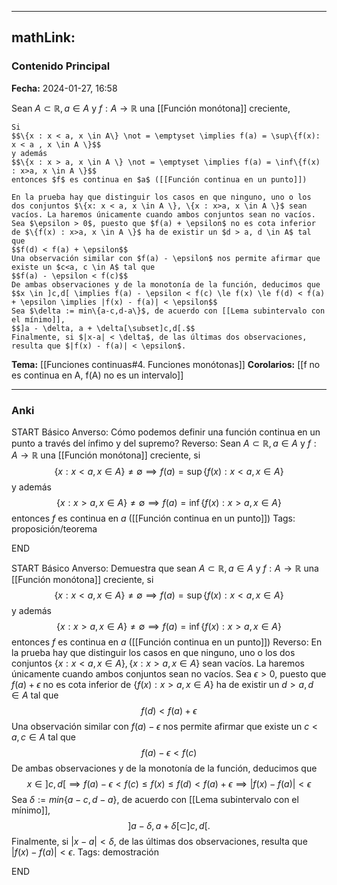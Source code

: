 
---
mathLink:
---
### Contenido Principal

**Fecha:** 2024-01-27, 16:58

Sean $A \subset \mathbb R, a \in A$ y $f : A \to \mathbb R$ una [[Función monótona]] creciente,
```ad-lemma
Si 
$$\{x : x < a, x \in A\} \not = \emptyset \implies f(a) = \sup\{f(x): x < a , x \in A \}$$
y además
$$\{x : x > a, x \in A \} \not = \emptyset \implies f(a) = \inf\{f(x) : x>a, x \in A \}$$
entonces $f$ es continua en $a$ ([[Función continua en un punto]])
```


```ad-proof
En la prueba hay que distinguir los casos en que ninguno, uno o los dos conjuntos $\{x: x < a, x \in A \}, \{x : x>a, x \in A \}$ sean vacíos. La haremos únicamente cuando ambos conjuntos sean no vacíos. Sea $\epsilon > 0$, puesto que $f(a) + \epsilon$ no es cota inferior de $\{f(x) : x>a, x \in A \}$ ha de existir un $d > a, d \in A$ tal que
$$f(d) < f(a) + \epsilon$$
Una observación similar con $f(a) - \epsilon$ nos permite afirmar que existe un $c<a, c \in A$ tal que
$$f(a) - \epsilon < f(c)$$
De ambas observaciones y de la monotonía de la función, deducimos que
$$x \in ]c,d[ \implies f(a) - \epsilon < f(c) \le f(x) \le f(d) < f(a) + \epsilon \implies |f(x) - f(a)| < \epsilon$$
Sea $\delta := min\{a-c,d-a\}$, de acuerdo con [[Lema subintervalo con el mínimo]],
$$]a - \delta, a + \delta[\subset]c,d[.$$
Finalmente, si $|x-a| < \delta$, de las últimas dos observaciones, resulta que $|f(x) - f(a)| < \epsilon$.
```



**Tema:** [[Funciones continuas#4. Funciones monótonas]]
**Corolarios:** [[f no es continua en A, f(A) no es un intervalo]]

---
### Anki

START
Básico
Anverso: Cómo podemos definir una función continua en un punto a través del ínfimo y del supremo?
Reverso: Sean $A \subset \mathbb R, a \in A$ y $f : A \to \mathbb R$ una [[Función monótona]] creciente, si
$$\{x : x < a, x \in A\} \not = \emptyset \implies f(a) = \sup\{f(x): x < a , x \in A \}$$
y además
$$\{x : x > a, x \in A \} \not = \emptyset \implies f(a) = \inf\{f(x) : x>a, x \in A \}$$
entonces $f$ es continua en $a$ ([[Función continua en un punto]])
Tags: proposición/teorema
<!--ID: 1706457343533-->
END

START
Básico
Anverso: Demuestra que sean $A \subset \mathbb R, a \in A$ y $f : A \to \mathbb R$ una [[Función monótona]] creciente, si
$$\{x : x < a, x \in A\} \not = \emptyset \implies f(a) = \sup\{f(x): x < a , x \in A \}$$
y además
$$\{x : x > a, x \in A \} \not = \emptyset \implies f(a) = \inf\{f(x) : x>a, x \in A \}$$
entonces $f$ es continua en $a$ ([[Función continua en un punto]])
Reverso: En la prueba hay que distinguir los casos en que ninguno, uno o los dos conjuntos $\{x: x < a, x \in A \}, \{x : x>a, x \in A \}$ sean vacíos. La haremos únicamente cuando ambos conjuntos sean no vacíos. Sea $\epsilon > 0$, puesto que $f(a) + \epsilon$ no es cota inferior de $\{f(x) : x>a, x \in A \}$ ha de existir un $d > a, d \in A$ tal que
$$f(d) < f(a) + \epsilon$$
Una observación similar con $f(a) - \epsilon$ nos permite afirmar que existe un $c<a, c \in A$ tal que
$$f(a) - \epsilon < f(c)$$
De ambas observaciones y de la monotonía de la función, deducimos que
$$x \in ]c,d[ \implies f(a) - \epsilon < f(c) \le f(x) \le f(d) < f(a) + \epsilon \implies |f(x) - f(a)| < \epsilon$$
Sea $\delta := min\{a-c,d-a\}$, de acuerdo con [[Lema subintervalo con el mínimo]],
$$]a - \delta, a + \delta[\subset]c,d[.$$
Finalmente, si $|x-a| < \delta$, de las últimas dos observaciones, resulta que $|f(x) - f(a)| < \epsilon$.
Tags: demostración
<!--ID: 1706457343536-->
END
